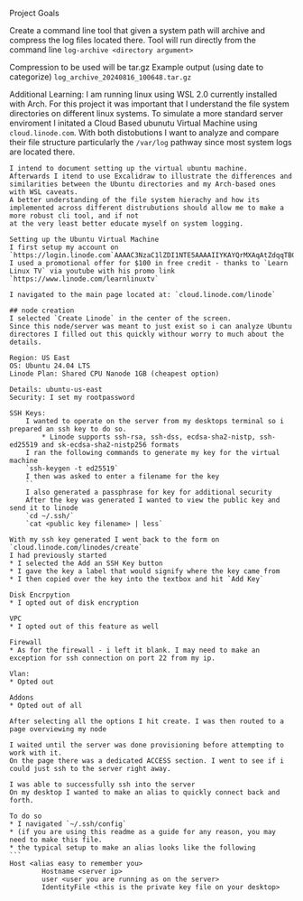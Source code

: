 Project Goals

Create a command line tool that given a system path will archive and compress the log files located there.
Tool will run directly from the command line
    `log-archive <directory argument>`

Compression to be used will be tar.gz
    Example output (using date to categorize)
    `log_archive_20240816_100648.tar.gz` 

Additional Learning:
    I am running linux using WSL 2.0 currently installed with Arch. For this project it was important that I understand the file system directories on different linux systems.
    To simulate a more standard server enviroment I initated a Cloud Based ubunutu Virtual Machine using `cloud.linode.com`. 
    With both distobutions I want to analyze and compare their file structure particularly the `/var/log` pathway since most system logs are located there.

    I intend to document setting up the virtual ubuntu machine.
    Afterwards I itend to use Excalidraw to illustrate the differences and similarities between the Ubuntu directories and my Arch-based ones with WSL caveats.
    A better understanding of the file system hierachy and how its implemented across different distrubutions should allow me to make a more robust cli tool, and if not
    at the very least better educate myself on system logging.
    
    Setting up the Ubuntu Virtual Machine
    I first setup my account on `https://login.linode.com`AAAAC3NzaC1lZDI1NTE5AAAAIIYKAYQrMXAqAtZdqqTBGbuZUK+5eqHRj7dJBFjMhRCw 
    I used a promotional offer for $100 in free credit - thanks to `Learn Linux TV` via youtube with his promo link `https://www.linode.com/learnlinuxtv`

    I navigated to the main page located at: `cloud.linode.com/linode`
    
    ## node creation
    I selected `Create Linode` in the center of the screen.
    Since this node/server was meant to just exist so i can analyze Ubuntu directores I filled out this quickly withour worry to much about the details.
    
    Region: US East
    OS: Ubuntu 24.04 LTS
    Linode Plan: Shared CPU Nanode 1GB (cheapest option)
    
    Details: ubuntu-us-east
    Security: I set my rootpassword
    
    SSH Keys:
        I wanted to operate on the server from my desktops terminal so i prepared an ssh key to do so.
            * Linode supports ssh-rsa, ssh-dss, ecdsa-sha2-nistp, ssh-ed25519 and sk-ecdsa-sha2-nistp256 formats
        I ran the following commands to generate my key for the virtual machine
        `ssh-keygen -t ed25519` 
        I then was asked to enter a filename for the key
        ``
        I also generated a passphrase for key for additional security
        After the key was generated I wanted to view the public key and send it to linode
        `cd ~/.ssh/`
        `cat <public key filename> | less`
    
    With my ssh key generated I went back to the form on `cloud.linode.com/linodes/create`
    I had previously started
    * I selected the Add an SSH Key button
    * I gave the key a label that would signify where the key came from
    * I then copied over the key into the textbox and hit `Add Key`
   
    Disk Encrpytion
    * I opted out of disk encryption
    
    VPC
    * I opted out of this feature as well

    Firewall
    * As for the firewall - i left it blank. I may need to make an exception for ssh connection on port 22 from my ip.
    
    Vlan:
    * Opted out
    
    Addons
    * Opted out of all
    
    After selecting all the options I hit create. I was then routed to a page overviewing my node
    
    I waited until the server was done provisioning before attempting to work with it.
    On the page there was a dedicated ACCESS section. I went to see if i could just ssh to the server right away.
    
    I was able to successfully ssh into the server  
    On my desktop I wanted to make an alias to quickly connect back and forth.

    To do so
    * I navigated `~/.ssh/config`
    * (if you are using this readme as a guide for any reason, you may need to make this file.
    * the typical setup to make an alias looks like the following
    ```
    Host <alias easy to remember you>
            Hostname <server ip>
            user <user you are running as on the server>
            IdentityFile <this is the private key file on your desktop>
